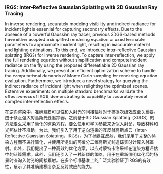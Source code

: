 ### IRGS: Inter-Reflective Gaussian Splatting with 2D Gaussian Ray Tracing

In inverse rendering, accurately modeling visibility and indirect radiance for incident light is essential for capturing secondary effects. Due to the absence of a powerful Gaussian ray tracer, previous 3DGS-based methods have either adopted a simplified rendering equation or used learnable parameters to approximate incident light, resulting in inaccurate material and lighting estimations. To this end, we introduce inter-reflective Gaussian splatting (IRGS) for inverse rendering. To capture inter-reflection, we apply the full rendering equation without simplification and compute incident radiance on the fly using the proposed differentiable 2D Gaussian ray tracing. Additionally, we present an efficient optimization scheme to handle the computational demands of Monte Carlo sampling for rendering equation evaluation. Furthermore, we introduce a novel strategy for querying the indirect radiance of incident light when relighting the optimized scenes. Extensive experiments on multiple standard benchmarks validate the effectiveness of IRGS, demonstrating its capability to accurately model complex inter-reflection effects.

在逆向渲染中，准确建模可见性和入射光的间接辐射对于捕捉次级效应至关重要。由于缺乏强大的高斯光线追踪器，之前基于3D Gaussian Splatting（3DGS）的方法要么采用了简化的渲染方程，要么使用可学习参数来近似入射光，导致材料和光照估计不准确。为此，我们引入了用于逆向渲染的互反射高斯点云（Inter-Reflective Gaussian Splatting，IRGS）。为了捕捉互反射，我们采用了完整的渲染方程而不进行简化，并使用所提出的可微分二维高斯光线追踪实时计算入射辐射。此外，我们提出了一种高效的优化方案，以应对蒙特卡洛采样在渲染方程评估中的计算需求。此外，我们还引入了一种新颖的策略，用于在重新照明优化后的场景时查询入射光的间接辐射。在多个标准基准上的广泛实验验证了IRGS的有效性，展示了其准确建模复杂互反射效应的能力。
